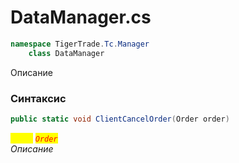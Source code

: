 
# DataManager.cs
```csharp
namespace TigerTrade.Tc.Manager  
    class DataManager
```

Описание

### Синтаксис
```csharp
public static void ClientCancelOrder(Order order)
```

<mark style="color:yellow;">`order`</mark> <mark style="color:red;">*`Order`*</mark>  
 *Описание*  
  

                    
                    